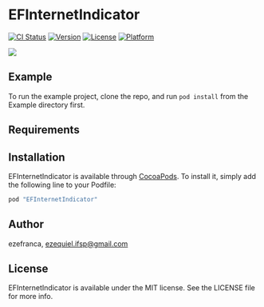 # EFInternetIndicator

[![CI Status](http://img.shields.io/travis/ezefranca/EFInternetIndicator.svg?style=flat)](https://travis-ci.org/ezefranca/EFInternetIndicator)
[![Version](https://img.shields.io/cocoapods/v/EFInternetIndicator.svg?style=flat)](http://cocoapods.org/pods/EFInternetIndicator)
[![License](https://img.shields.io/cocoapods/l/EFInternetIndicator.svg?style=flat)](http://cocoapods.org/pods/EFInternetIndicator)
[![Platform](https://img.shields.io/cocoapods/p/EFInternetIndicator.svg?style=flat)](http://cocoapods.org/pods/EFInternetIndicator)

![](https://giphy.com/gifs/3Pumvj8kXlsze)

## Example

To run the example project, clone the repo, and run `pod install` from the Example directory first.

## Requirements

## Installation

EFInternetIndicator is available through [CocoaPods](http://cocoapods.org). To install
it, simply add the following line to your Podfile:

```ruby
pod "EFInternetIndicator"
```

## Author

ezefranca, ezequiel.ifsp@gmail.com

## License

EFInternetIndicator is available under the MIT license. See the LICENSE file for more info.
